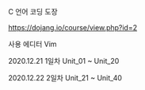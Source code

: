 C 언어 코딩 도장

https://dojang.io/course/view.php?id=2

사용 에디터 Vim

2020.12.21 1일차 Unit_01 ~ Unit_20

2020.12.22 2일차 Unit_21 ~ Unit_40
